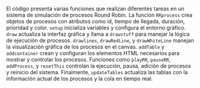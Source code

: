 El código presenta varias funciones que realizan diferentes tareas en un sistema de simulación de procesos Round Robin. La función `RRprocess` crea objetos de procesos con atributos como id, tiempo de llegada, duración, prioridad y color. `setup` inicializa variables y configura el entorno gráfico. `draw` actualiza la interfaz gráfica y llama a `drawstuff` para manejar la lógica de ejecución de procesos. `drawlines`, `drawRedLine`, y `drawWhiteLine` manejan la visualización gráfica de los procesos en el canvas. `addTable` y `addcontainer` crean y configuran los elementos HTML necesarios para mostrar y controlar los procesos. Funciones como `playRR`, `pauseRR`, `addProcess`, y `resetThis` controlan la ejecución, pausa, adición de procesos y reinicio del sistema. Finalmente, `updateTables` actualiza las tablas con la información actual de los procesos y la cola en tiempo real.
